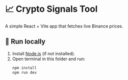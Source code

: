 # 📈 Crypto Signals Tool

A simple React + Vite app that fetches live Binance prices.

## 🚀 Run locally
1. Install [Node.js](https://nodejs.org/) (if not installed).
2. Open terminal in this folder and run:
   ```bash
   npm install
   npm run dev
